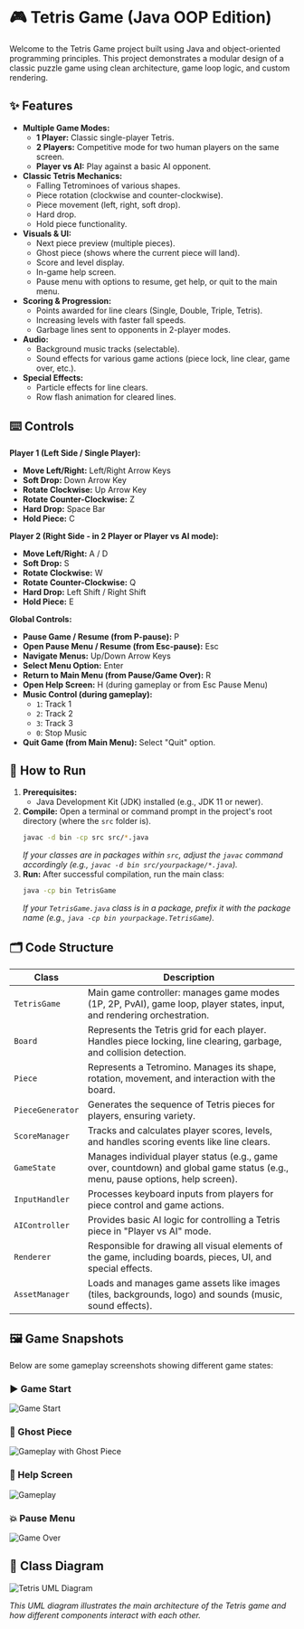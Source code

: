 # 🎮 Tetris Game (Java OOP Edition)

Welcome to the Tetris Game project built using Java and object-oriented programming principles. This project demonstrates a modular design of a classic puzzle game using clean architecture, game loop logic, and custom rendering.

## ✨ Features

*   **Multiple Game Modes:**
    *   **1 Player:** Classic single-player Tetris.
    *   **2 Players:** Competitive mode for two human players on the same screen.
    *   **Player vs AI:** Play against a basic AI opponent.
*   **Classic Tetris Mechanics:**
    *   Falling Tetrominoes of various shapes.
    *   Piece rotation (clockwise and counter-clockwise).
    *   Piece movement (left, right, soft drop).
    *   Hard drop.
    *   Hold piece functionality.
*   **Visuals & UI:**
    *   Next piece preview (multiple pieces).
    *   Ghost piece (shows where the current piece will land).
    *   Score and level display.
    *   In-game help screen.
    *   Pause menu with options to resume, get help, or quit to the main menu.
*   **Scoring & Progression:**
    *   Points awarded for line clears (Single, Double, Triple, Tetris).
    *   Increasing levels with faster fall speeds.
    *   Garbage lines sent to opponents in 2-player modes.
*   **Audio:**
    *   Background music tracks (selectable).
    *   Sound effects for various game actions (piece lock, line clear, game over, etc.).
*   **Special Effects:**
    *   Particle effects for line clears.
    *   Row flash animation for cleared lines.

## ⌨️ Controls

**Player 1 (Left Side / Single Player):**
*   **Move Left/Right:** Left/Right Arrow Keys
*   **Soft Drop:** Down Arrow Key
*   **Rotate Clockwise:** Up Arrow Key
*   **Rotate Counter-Clockwise:** Z
*   **Hard Drop:** Space Bar
*   **Hold Piece:** C

**Player 2 (Right Side - in 2 Player or Player vs AI mode):**
*   **Move Left/Right:** A / D
*   **Soft Drop:** S
*   **Rotate Clockwise:** W
*   **Rotate Counter-Clockwise:** Q
*   **Hard Drop:** Left Shift / Right Shift
*   **Hold Piece:** E

**Global Controls:**
*   **Pause Game / Resume (from P-pause):** P
*   **Open Pause Menu / Resume (from Esc-pause):** Esc
*   **Navigate Menus:** Up/Down Arrow Keys
*   **Select Menu Option:** Enter
*   **Return to Main Menu (from Pause/Game Over):** R
*   **Open Help Screen:** H (during gameplay or from Esc Pause Menu)
*   **Music Control (during gameplay):**
    *   `1`: Track 1
    *   `2`: Track 2
    *   `3`: Track 3
    *   `0`: Stop Music
*   **Quit Game (from Main Menu):** Select "Quit" option.

## 🚀 How to Run

1.  **Prerequisites:**
    *   Java Development Kit (JDK) installed (e.g., JDK 11 or newer).
2.  **Compile:**
    Open a terminal or command prompt in the project's root directory (where the `src` folder is).
    ```bash
    javac -d bin -cp src src/*.java
    ```
    *If your classes are in packages within `src`, adjust the `javac` command accordingly (e.g., `javac -d bin src/yourpackage/*.java`).*
3.  **Run:**
    After successful compilation, run the main class:
    ```bash
    java -cp bin TetrisGame
    ```
    *If your `TetrisGame.java` class is in a package, prefix it with the package name (e.g., `java -cp bin yourpackage.TetrisGame`).*

## 🗂️ Code Structure

| Class             | Description                                                                                                |
|-------------------|------------------------------------------------------------------------------------------------------------|
| `TetrisGame`      | Main game controller: manages game modes (1P, 2P, PvAI), game loop, player states, input, and rendering orchestration. |
| `Board`           | Represents the Tetris grid for each player. Handles piece locking, line clearing, garbage, and collision detection. |
| `Piece`           | Represents a Tetromino. Manages its shape, rotation, movement, and interaction with the board.                |
| `PieceGenerator`  | Generates the sequence of Tetris pieces for players, ensuring variety.                                     |
| `ScoreManager`    | Tracks and calculates player scores, levels, and handles scoring events like line clears.                  |
| `GameState`       | Manages individual player status (e.g., game over, countdown) and global game status (e.g., menu, pause options, help screen). |
| `InputHandler`    | Processes keyboard inputs from players for piece control and game actions.                                 |
| `AIController`    | Provides basic AI logic for controlling a Tetris piece in "Player vs AI" mode.                             |
| `Renderer`        | Responsible for drawing all visual elements of the game, including boards, pieces, UI, and special effects. |
| `AssetManager`    | Loads and manages game assets like images (tiles, backgrounds, logo) and sounds (music, sound effects).     |

## 🖼️ Game Snapshots

Below are some gameplay screenshots showing different game states:

### ▶️ Game Start
![Game Start](assets/Game1.png)

### 👻 Ghost Piece
![Gameplay with Ghost Piece](assets/Game2.png)

### 🧱 Help Screen
![Gameplay](assets/Game_help.png)

### 💥 Pause Menu
![Game Over](assets/Game_pause.png)

## 🧩 Class Diagram

![Tetris UML Diagram](assets/Tetris_Game%20_Classes.png)

*This UML diagram illustrates the main architecture of the Tetris game and how different components interact with each other.*
